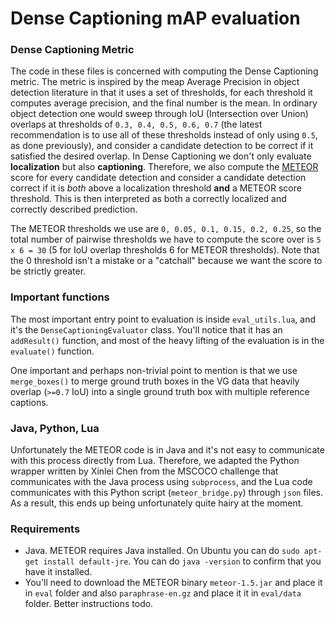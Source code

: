 
# Dense Captioning mAP evaluation

### Dense Captioning Metric

The code in these files is concerned with computing the Dense Captioning metric. The metric is inspired by the meap Average Precision in object detection literature in that it uses a set of thresholds, for each threshold it computes average precision, and the final number is the mean. In ordinary object detection one would sweep through IoU (Intersection over Union) overlaps at thresholds of `0.3, 0.4, 0.5, 0.6, 0.7` (the latest recommendation is to use all of these thresholds instead of only using `0.5`, as done previously), and consider a candidate detection to be correct if it satisfied the desired overlap. In Dense Captioning we don't only evaluate **localization** but also **captioning**. Therefore, we also compute the [METEOR](http://www.cs.cmu.edu/~alavie/METEOR/README.html) score for every candidate detection and consider a candidate detection correct if it is *both* above a localization threshold **and** a METEOR score threshold. This is then interpreted as both a correctly localized and correctly described prediction.

The METEOR thresholds we use are `0, 0.05, 0.1, 0.15, 0.2, 0.25`, so the total number of pairwise thresholds we have to compute the score over is `5 x 6 = 30` (5 for IoU overlap thresholds 6 for METEOR thresholds). Note that the 0 threshold isn't a mistake or a "catchall" because we want the score to be strictly greater.

### Important functions

The most important entry point to evaluation is inside `eval_utils.lua`, and it's the `DenseCaptioningEvaluator` class. You'll notice that it has an `addResult()` function, and most of the heavy lifting of the evaluation is in the `evaluate()` function.

One important and perhaps non-trivial point to mention is that we use `merge_boxes()` to merge ground truth boxes in the VG data that heavily overlap (`>=0.7` IoU) into a single ground truth box with multiple reference captions.


### Java, Python, Lua

Unfortunately the METEOR code is in Java and it's not easy to communicate with this process directly from Lua. Therefore, we adapted the Python wrapper written by Xinlei Chen from the MSCOCO challenge that communicates with the Java process using `subprocess`, and the Lua code communicates with this Python script (`meteor_bridge.py`) through `json` files. As a result, this ends up being unfortunately quite hairy at the moment.

### Requirements

- Java. METEOR requires Java installed. On Ubuntu you can do `sudo apt-get install default-jre`. You can do `java -version` to confirm that you have it installed.
- You'll need to download the METEOR binary `meteor-1.5.jar` and place it in `eval` folder and also `paraphrase-en.gz` and place it it in `eval/data` folder. Better instructions todo.

